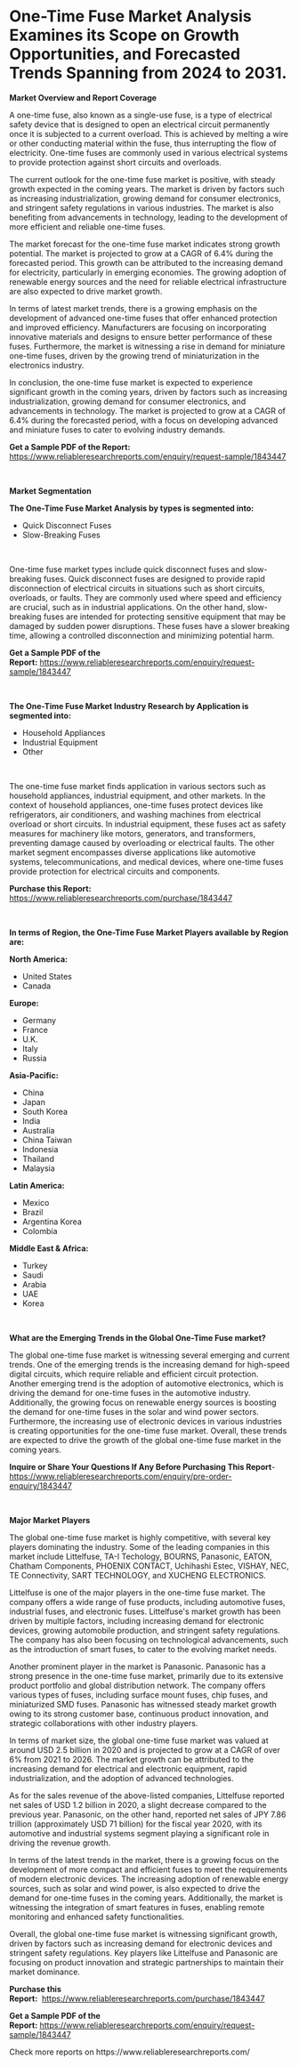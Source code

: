 <p><h1>One-Time Fuse Market Analysis Examines its Scope on Growth Opportunities, and Forecasted Trends Spanning from 2024 to 2031.</h1></p><p><strong>Market Overview and Report Coverage</strong></p>
<p><p>A one-time fuse, also known as a single-use fuse, is a type of electrical safety device that is designed to open an electrical circuit permanently once it is subjected to a current overload. This is achieved by melting a wire or other conducting material within the fuse, thus interrupting the flow of electricity. One-time fuses are commonly used in various electrical systems to provide protection against short circuits and overloads.</p><p>The current outlook for the one-time fuse market is positive, with steady growth expected in the coming years. The market is driven by factors such as increasing industrialization, growing demand for consumer electronics, and stringent safety regulations in various industries. The market is also benefiting from advancements in technology, leading to the development of more efficient and reliable one-time fuses.</p><p>The market forecast for the one-time fuse market indicates strong growth potential. The market is projected to grow at a CAGR of 6.4% during the forecasted period. This growth can be attributed to the increasing demand for electricity, particularly in emerging economies. The growing adoption of renewable energy sources and the need for reliable electrical infrastructure are also expected to drive market growth.</p><p>In terms of latest market trends, there is a growing emphasis on the development of advanced one-time fuses that offer enhanced protection and improved efficiency. Manufacturers are focusing on incorporating innovative materials and designs to ensure better performance of these fuses. Furthermore, the market is witnessing a rise in demand for miniature one-time fuses, driven by the growing trend of miniaturization in the electronics industry.</p><p>In conclusion, the one-time fuse market is expected to experience significant growth in the coming years, driven by factors such as increasing industrialization, growing demand for consumer electronics, and advancements in technology. The market is projected to grow at a CAGR of 6.4% during the forecasted period, with a focus on developing advanced and miniature fuses to cater to evolving industry demands.</p></p>
<p><strong>Get a Sample PDF of the Report:</strong> <a href="https://www.reliableresearchreports.com/enquiry/request-sample/1843447">https://www.reliableresearchreports.com/enquiry/request-sample/1843447</a></p>
<p>&nbsp;</p>
<p><strong>Market Segmentation</strong></p>
<p><strong>The One-Time Fuse Market Analysis by types is segmented into:</strong></p>
<p><ul><li>Quick Disconnect Fuses</li><li>Slow-Breaking Fuses</li></ul></p>
<p>&nbsp;</p>
<p><p>One-time fuse market types include quick disconnect fuses and slow-breaking fuses. Quick disconnect fuses are designed to provide rapid disconnection of electrical circuits in situations such as short circuits, overloads, or faults. They are commonly used where speed and efficiency are crucial, such as in industrial applications. On the other hand, slow-breaking fuses are intended for protecting sensitive equipment that may be damaged by sudden power disruptions. These fuses have a slower breaking time, allowing a controlled disconnection and minimizing potential harm.</p></p>
<p><strong>Get a Sample PDF of the Report:</strong>&nbsp;<a href="https://www.reliableresearchreports.com/enquiry/request-sample/1843447">https://www.reliableresearchreports.com/enquiry/request-sample/1843447</a></p>
<p>&nbsp;</p>
<p><strong>The One-Time Fuse Market Industry Research by Application is segmented into:</strong></p>
<p><ul><li>Household Appliances</li><li>Industrial Equipment</li><li>Other</li></ul></p>
<p>&nbsp;</p>
<p><p>The one-time fuse market finds application in various sectors such as household appliances, industrial equipment, and other markets. In the context of household appliances, one-time fuses protect devices like refrigerators, air conditioners, and washing machines from electrical overload or short circuits. In industrial equipment, these fuses act as safety measures for machinery like motors, generators, and transformers, preventing damage caused by overloading or electrical faults. The other market segment encompasses diverse applications like automotive systems, telecommunications, and medical devices, where one-time fuses provide protection for electrical circuits and components.</p></p>
<p><strong>Purchase this Report:</strong>&nbsp; <a href="https://www.reliableresearchreports.com/purchase/1843447">https://www.reliableresearchreports.com/purchase/1843447</a></p>
<p>&nbsp;</p>
<p><strong>In terms of Region, the One-Time Fuse Market Players available by Region are:</strong></p>
<p>
    <p> <strong> North America: </strong>
        <ul>
            <li>United States</li>
            <li>Canada</li>
        </ul>
        </p> 
    <p> <strong> Europe: </strong>
        <ul>
            <li>Germany</li>
            <li>France</li>
            <li>U.K.</li>
            <li>Italy</li>
            <li>Russia</li>
        </ul>
        </p> 
    <p> <strong> Asia-Pacific: </strong>
        <ul>
            <li>China</li>
            <li>Japan</li>
            <li>South Korea</li>
            <li>India</li>
            <li>Australia</li>
            <li>China Taiwan</li>
            <li>Indonesia</li>
            <li>Thailand</li>
            <li>Malaysia</li>
        </ul>
        </p> 
    <p> <strong> Latin America: </strong>
        <ul>
            <li>Mexico</li>
            <li>Brazil</li>
            <li>Argentina Korea</li>
            <li>Colombia</li>
        </ul>
        </p> 
    <p> <strong> Middle East & Africa: </strong>
        <ul>
            <li>Turkey</li>
            <li>Saudi</li>
            <li>Arabia</li>
            <li>UAE</li>
            <li>Korea</li>
        </ul>
    </p>
    </p>
<p>&nbsp;</p>
<p><strong>What are the Emerging Trends in the Global One-Time Fuse market?</strong></p>
<p><p>The global one-time fuse market is witnessing several emerging and current trends. One of the emerging trends is the increasing demand for high-speed digital circuits, which require reliable and efficient circuit protection. Another emerging trend is the adoption of automotive electronics, which is driving the demand for one-time fuses in the automotive industry. Additionally, the growing focus on renewable energy sources is boosting the demand for one-time fuses in the solar and wind power sectors. Furthermore, the increasing use of electronic devices in various industries is creating opportunities for the one-time fuse market. Overall, these trends are expected to drive the growth of the global one-time fuse market in the coming years.</p></p>
<p><strong>Inquire or Share Your Questions If Any Before Purchasing This Report</strong>- <a href="https://www.reliableresearchreports.com/enquiry/pre-order-enquiry/1843447">https://www.reliableresearchreports.com/enquiry/pre-order-enquiry/1843447</a></p>
<p>&nbsp;</p>
<p><strong>Major Market Players</strong></p>
<p><p>The global one-time fuse market is highly competitive, with several key players dominating the industry. Some of the leading companies in this market include Littelfuse, TA-I Techology, BOURNS, Panasonic, EATON, Chatham Components, PHOENIX CONTACT, Uchihashi Estec, VISHAY, NEC, TE Connectivity, SART TECHNOLOGY, and XUCHENG ELECTRONICS.</p><p>Littelfuse is one of the major players in the one-time fuse market. The company offers a wide range of fuse products, including automotive fuses, industrial fuses, and electronic fuses. Littelfuse's market growth has been driven by multiple factors, including increasing demand for electronic devices, growing automobile production, and stringent safety regulations. The company has also been focusing on technological advancements, such as the introduction of smart fuses, to cater to the evolving market needs.</p><p>Another prominent player in the market is Panasonic. Panasonic has a strong presence in the one-time fuse market, primarily due to its extensive product portfolio and global distribution network. The company offers various types of fuses, including surface mount fuses, chip fuses, and miniaturized SMD fuses. Panasonic has witnessed steady market growth owing to its strong customer base, continuous product innovation, and strategic collaborations with other industry players.</p><p>In terms of market size, the global one-time fuse market was valued at around USD 2.5 billion in 2020 and is projected to grow at a CAGR of over 6% from 2021 to 2026. The market growth can be attributed to the increasing demand for electrical and electronic equipment, rapid industrialization, and the adoption of advanced technologies.</p><p>As for the sales revenue of the above-listed companies, Littelfuse reported net sales of USD 1.2 billion in 2020, a slight decrease compared to the previous year. Panasonic, on the other hand, reported net sales of JPY 7.86 trillion (approximately USD 71 billion) for the fiscal year 2020, with its automotive and industrial systems segment playing a significant role in driving the revenue growth.</p><p>In terms of the latest trends in the market, there is a growing focus on the development of more compact and efficient fuses to meet the requirements of modern electronic devices. The increasing adoption of renewable energy sources, such as solar and wind power, is also expected to drive the demand for one-time fuses in the coming years. Additionally, the market is witnessing the integration of smart features in fuses, enabling remote monitoring and enhanced safety functionalities.</p><p>Overall, the global one-time fuse market is witnessing significant growth, driven by factors such as increasing demand for electronic devices and stringent safety regulations. Key players like Littelfuse and Panasonic are focusing on product innovation and strategic partnerships to maintain their market dominance.</p></p>
<p><strong>Purchase this Report:</strong>&nbsp;&nbsp;<a href="https://www.reliableresearchreports.com/purchase/1843447">https://www.reliableresearchreports.com/purchase/1843447</a></p>
<p></p>
<p><strong>Get a Sample PDF of the Report:</strong>&nbsp;<a href="https://www.reliableresearchreports.com/enquiry/request-sample/1843447">https://www.reliableresearchreports.com/enquiry/request-sample/1843447</a></p>
<p>Check more reports on https://www.reliableresearchreports.com/</p>